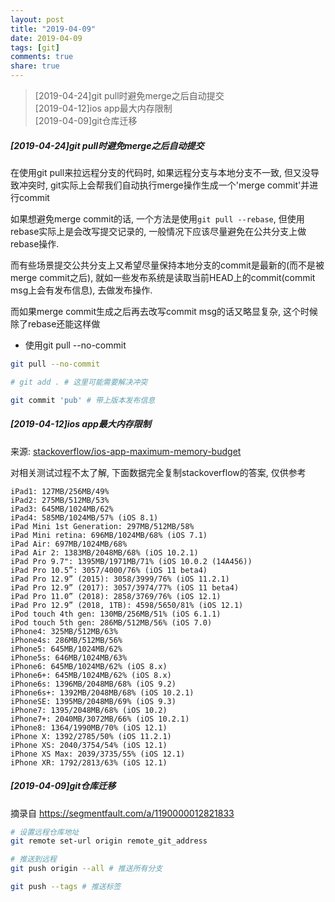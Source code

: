 ```yaml
---
layout: post
title: "2019-04-09"
date: 2019-04-09
tags: [git]
comments: true
share: true
---
```


> [2019-04-24]git pull时避免merge之后自动提交 <br>
> [2019-04-12]ios app最大内存限制 <br>
> [2019-04-09]git仓库迁移

##### [2019-04-24]git pull时避免merge之后自动提交

在使用git pull来拉远程分支的代码时, 如果远程分支与本地分支不一致, 但又没导致冲突时, git实际上会帮我们自动执行merge操作生成一个'merge commit'并进行commit

如果想避免merge commit的话, 一个方法是使用`git pull --rebase`, 但使用rebase实际上是会改写提交记录的, 一般情况下应该尽量避免在公共分支上做rebase操作.

而有些场景提交公共分支上又希望尽量保持本地分支的commit是最新的(而不是被merge commit之后), 就如一些发布系统是读取当前HEAD上的commit(commit msg上会有发布信息), 去做发布操作.

而如果merge commit生成之后再去改写commit msg的话又略显复杂, 这个时候除了rebase还能这样做

- 使用git pull --no-commit

```bash
git pull --no-commit

# git add . # 这里可能需要解决冲突

git commit 'pub' # 带上版本发布信息
```

##### [2019-04-12]ios app最大内存限制

来源: [stackoverflow/ios-app-maximum-memory-budget](https://stackoverflow.com/questions/5887248/ios-app-maximum-memory-budget)

对相关测试过程不太了解, 下面数据完全复制stackoverflow的答案, 仅供参考

```
iPad1: 127MB/256MB/49%
iPad2: 275MB/512MB/53%
iPad3: 645MB/1024MB/62%
iPad4: 585MB/1024MB/57% (iOS 8.1)
iPad Mini 1st Generation: 297MB/512MB/58%
iPad Mini retina: 696MB/1024MB/68% (iOS 7.1)
iPad Air: 697MB/1024MB/68%
iPad Air 2: 1383MB/2048MB/68% (iOS 10.2.1)
iPad Pro 9.7": 1395MB/1971MB/71% (iOS 10.0.2 (14A456))
iPad Pro 10.5”: 3057/4000/76% (iOS 11 beta4)
iPad Pro 12.9” (2015): 3058/3999/76% (iOS 11.2.1)
iPad Pro 12.9” (2017): 3057/3974/77% (iOS 11 beta4)
iPad Pro 11.0” (2018): 2858/3769/76% (iOS 12.1)
iPad Pro 12.9” (2018, 1TB): 4598/5650/81% (iOS 12.1)
iPod touch 4th gen: 130MB/256MB/51% (iOS 6.1.1)
iPod touch 5th gen: 286MB/512MB/56% (iOS 7.0)
iPhone4: 325MB/512MB/63%
iPhone4s: 286MB/512MB/56%
iPhone5: 645MB/1024MB/62%
iPhone5s: 646MB/1024MB/63%
iPhone6: 645MB/1024MB/62% (iOS 8.x)
iPhone6+: 645MB/1024MB/62% (iOS 8.x)
iPhone6s: 1396MB/2048MB/68% (iOS 9.2)
iPhone6s+: 1392MB/2048MB/68% (iOS 10.2.1)
iPhoneSE: 1395MB/2048MB/69% (iOS 9.3)
iPhone7: 1395/2048MB/68% (iOS 10.2)
iPhone7+: 2040MB/3072MB/66% (iOS 10.2.1)
iPhone8: 1364/1990MB/70% (iOS 12.1)
iPhone X: 1392/2785/50% (iOS 11.2.1)
iPhone XS: 2040/3754/54% (iOS 12.1)
iPhone XS Max: 2039/3735/55% (iOS 12.1)
iPhone XR: 1792/2813/63% (iOS 12.1)
```

##### [2019-04-09]git仓库迁移

摘录自 https://segmentfault.com/a/1190000012821833

``` bash
# 设置远程仓库地址
git remote set-url origin remote_git_address

# 推送到远程
git push origin --all # 推送所有分支

git push --tags # 推送标签
```